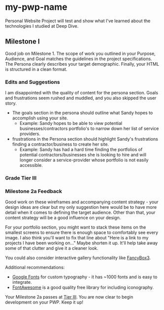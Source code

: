 # my-pwp-name
Personal Website Project will test and show what I've learned about the technologies I studied at Deep Dive.

## Milestone I 
  Good job on Milestone 1. The scope of work you outlined in your Purpose, Audience, and Goal matches the guidelines in the project specifications. The Persona clearly describes your target demographic. Finally, your HTML is structured in a clean format.
### Edits and Suggestions
  I am disappointed with the quality of content for the persona section. Goals and frustrations seem rushed and muddled, and you also skipped the user story.
* The goals section in the persona should outline what Sandy hopes to accomplish using your site.
  * Example: Sandy hopes to be able to view potential businesses/contractors portfolio's to narrow down her list of service providers.
* frustrations in the Persona section should highlight Sandy's frustrations finding a contractor/business to create her site.
  * Example: Sandy has had a hard time finding the portfolios of potential contractors/businesses she is looking to hire and will longer consider a service-provider whose portfolio is not easily accessible.

### Grade Tier III


### Milestone 2a Feedback
Good work on these wireframes and accompanying content strategy - your design ideas are clear but my only suggestion here would be to have more detail when it comes to defining the target audience. Other than that, your content strategy will be a good influence on your design.

For your portfolio section, you might want to stack these items on the smallest screens to ensure there is enough space to comfortably see every image. I also think you'll want to fix that line about "Here is a link to my projects I have been working on..." Maybe shorten it up. It'll help take away some of that clutter and give it a cleaner look.

You could also consider interactive gallery functionality like [FancyBox3](http://fancyapps.com/fancybox/3/).

Additional recommendations:
- [Google Fonts](https://fonts.google.com/) for custom typography - it has ~1000 fonts and is easy to integrate.
- [FontAwesome](https://fontawesome.com/) is a good quality free library for including iconography.

Your Milestone 2a passes at [Tier III](https://bootcamp-coders.cnm.edu/projects/personal/rubric/). You are now clear to begin development on your PWP. Keep it up!

